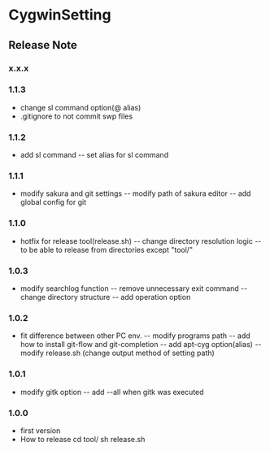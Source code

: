 CygwinSetting
========================================

Release Note
----------------------------------------

### x.x.x

### 1.1.3
- change sl command option(@ alias)
- .gitignore to not commit swp files

### 1.1.2
- add sl command
-- set alias for sl command

### 1.1.1
- modify sakura and git settings
-- modify path of sakura editor
-- add global config for git

### 1.1.0
- hotfix for release tool(release.sh)
-- change directory resolution logic
-- to be able to release from directories except "tool/"

### 1.0.3
- modify searchlog function
-- remove unnecessary exit command
-- change directory structure
-- add operation option

### 1.0.2

- fit difference between other PC env.
-- modify programs path
-- add how to install git-flow and git-completion
-- add apt-cyg option(alias)
-- modify release.sh (change output method of setting path)

### 1.0.1

- modify gitk option
-- add --all when gitk was executed

### 1.0.0

- first version
- How to release
    cd tool/
    sh release.sh <setting name> <dir name for detail setting>
